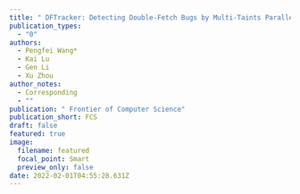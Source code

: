 ```yaml
---
title: " DFTracker: Detecting Double-Fetch Bugs by Multi-Taints Parallel Tracking"
publication_types:
  - "0"
authors:
  - Pengfei Wang*
  - Kai Lu
  - Gen Li
  - Xu Zhou
author_notes:
  - Corresponding
  - ""
publication: " Frontier of Computer Science"
publication_short: FCS
draft: false
featured: true
image:
  filename: featured
  focal_point: Smart
  preview_only: false
date: 2022-02-01T04:55:28.631Z
---
```

